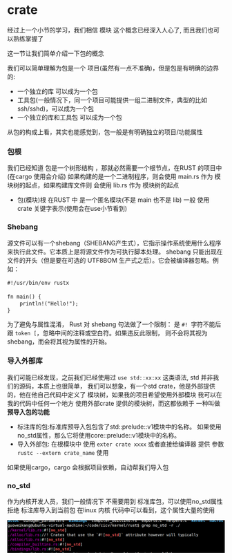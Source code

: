 # crate

经过上一个小节的学习，我们相信 模块 这个概念已经深入人心了, 而且我们也可以熟练掌握了

这一节让我们简单介绍一下包的概念 

我们可以简单理解为包是一个 项目(虽然有一点不准确)，但是包是有明确的边界的: 


 - 一个独立的库 可以成为一个包 
 - 工具包(一般情况下，同一个项目可能提供一组二进制文件，典型的比如ssh/sshd)，可以成为一个包 
 - 一个独立的库和工具包 可以成为一个包 

从包的构成上看，其实也能感觉到，包一般是有明确独立的项目/功能属性 

 
### 包根 

我们已经知道 包是一个树形结构 ，那就必然需要一个根节点，在RUST 的项目中(在cargo 使用会介绍)
如果构建的是一个二进制程序，则会使用 main.rs 作为 模块树的起点，如果构建库文件则 会使用 lib.rs 作为
模块树的起点

 - 包(模块)根 在RUST 中 是一个匿名模块(不是 main 也不是 lib) 一般 使用 crate 关键字表示(使用会在use小节看到)
 
 
### Shebang 

源文件可以有一个shebang（SHEBANG产生式），它指示操作系统使用什么程序来执行此文件。它本质上是将源文件作为可执行脚本处理。
shebang 只能出现在文件的开头（但是要在可选的 UTF8BOM 生产式之后）。它会被编译器忽略。例如：

```
#!/usr/bin/env rustx

fn main() {
    println!("Hello!");
}
```

为了避免与属性混淆， Rust 对 shebang 句法做了一个限制：
是 `#! `字符不能后跟 `token [`，忽略中间的注释或空白符。如果违反此限制，
则不会将其视为 shebang，而会将其视为属性的开始。


### 导入外部库

我们可能已经发现，之前我们已经使用过 `use std::xx:xx` 这类语法, std 并非我们的源码，本质上也很简单，
我们可以想象，有一个std crate，他是外部提供的，他在他自己代码中定义了 模块树，如果我的项目希望使用外部模块 
我可以在我的代码中任何一个地方 使用外部crate 提供的模块树，而这都依赖于 一种叫做 **预导入包的功能**

 - 标注库的包:标准库预导入包包含了std::prelude::v1模块中的名称。
          如果使用no_std属性，那么它将使用core::prelude::v1模块中的名称。 
 - 导入外部包: 在根模块中 使用 `exter crate xxxx` 或者直接给编译器 提供 参数 `rustc --extern crate_name` 使用 
 
 
如果使用cargo，cargo 会根据项目依赖，自动帮我们导入包 


### no_std 
作为内核开发人员，我们一般情况下 不需要用到 标准库包，可以使用no_std属性拒绝 标注库导入到当前包 
在linux 内核 代码中可以看到，这个属性大量的使用

![Screenshot](image/4.png)





